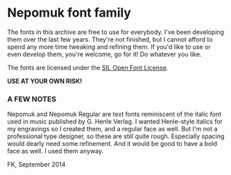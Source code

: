 # Nepomuk font family

The fonts in this archive are free to use for everybody. I've been developing them over the last few years. They're not finished, but I cannot afford to spend any more time tweaking and refining them. If you'd like to use or even develop them, you're welcome, go for it! Do whatever you like.

The fonts are licensed under the [SIL Open Font License](http://scripts.sil.org/ofl).

**USE AT YOUR OWN RISK!**

### A FEW NOTES

Nepomuk and Nepomuk Regular are text fonts reminiscent of the italic font used in music published by G. Henle Verlag. I wanted Henle-style italics for my engravings so I created them, and a regular face as well. But I'm not a professional type designer, so these are still quite rough. Especially spacing would dearly need some refinement. And it would be good to have a bold face as well. I used them anyway.

FK, September 2014